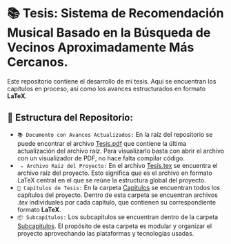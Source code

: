 # 📚 Tesis: Sistema de Recomendación Musical Basado en la Búsqueda de Vecinos Aproximadamente Más Cercanos.

Este repositorio contiene el desarrollo de mi tesis. Aquí se encuentran los capítulos en proceso, así como los avances estructurados en formato **LaTeX**.

## 📁 Estructura del Repositorio:
 - ` 📚 Documento con Avances Actualizados: ` En la raíz del repositorio se puede encontrar el archivo <ins>[Tesis.pdf](/Tesis.pdf)</ins> que contiene la última actualización del archivo raíz. 
 Para visualizarlo basta con abrir el archivo con un visualizador de PDF, no hace falta compilar código.
 - ` ✏️ Archivo Raíz del Proyecto:` En el archivo <ins>[Tesis.tex](/Tesis.tex)</ins> se encuentra el archivo raíz del proyecto. Esto significa que es el archivo en formato LaTeX central en el que se reúne la estructura global del proyecto.
 - ` 📂 Capítulos de Tesis: ` En la carpeta [Capitulos](/Capitulos/) se encuentran todos los capítulos del proyecto. Dentro de esta carpeta se encuentran archivos _.tex_ individuales por cada capítulo, que contienen su correspondiente formato **LaTeX**.
 - ` 📦 Subcapítulos: ` Los subcapitulos se encuentran dentro de la carpeta [Subcapitulos](/Capitulos/Subcapitulos/). El propósito de esta carpeta es modular y organizar el proyecto aprovechando las plataformas y tecnologías usadas.